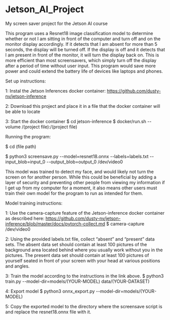 # Jetson_AI_Project
My screen saver project for the Jetson AI course

This program uses a Resnet18 image classification model to determine whether or not I am sitting in front of the computer and turn off and on the monitor display accordingly. If it detects that I am absent for more than 5 seconds, the display will be turned off. If the display is off and it detects that I am present in front of the monitor, it will turn the display back on. This is more efficient than most screensavers, which simply turn off the display after a period of time without user input. This program would save more power and could extend the battery life of devices like laptops and phones.


Set up instructions:

1: Instal the Jetson Inferences docker container: https://github.com/dusty-nv/jetson-inference

2: Download this project and place it in a file that the docker container will be able to locate

3: Start the docker container
$ cd jetson-inference
$ docker/run.sh --volume /(project file):/(project file)


Running the program:

$ cd (file path)

$ python3 screensave.py --model=resnet18.onnx --labels=labels.txt --input_blob=input_0 --output_blob=output_0 /dev/video0


This model was trained to detect my face, and would likely not turn the screen on for another person. While this could be beneficial by adding a layer of security and preventing other people from viewing my information if I get up from my computer for a moment, it also means other users must train their own model for the program to run as intended for them.

Model training instructions: 

1: Use the camera-capture feature of the Jetson-inference docker container as described here: https://github.com/dusty-nv/jetson-inference/blob/master/docs/pytorch-collect.md
$ camera-capture /dev/video0

2: Using the provided labels.txt file, collect “absent” and “present” data sets. The absent data set should contain at least 100 pictures of the background area located behind where you usually work without you in the pictures. The present data set should contain at least 100 pictures of yourself seated in front of your screen with your head at various positions and angles.

3: Train the model according to the instructions in the link above.
$ python3 train.py --model-dir=models/(YOUR-MODEL) data/(YOUR-DATASET)

4: Export model
$ python3 onnx_export.py --model-dir=models/(YOUR-MODEL)

5: Copy the exported model to the directory where the screensave script is and replace the resnet18.onnx file with it.
